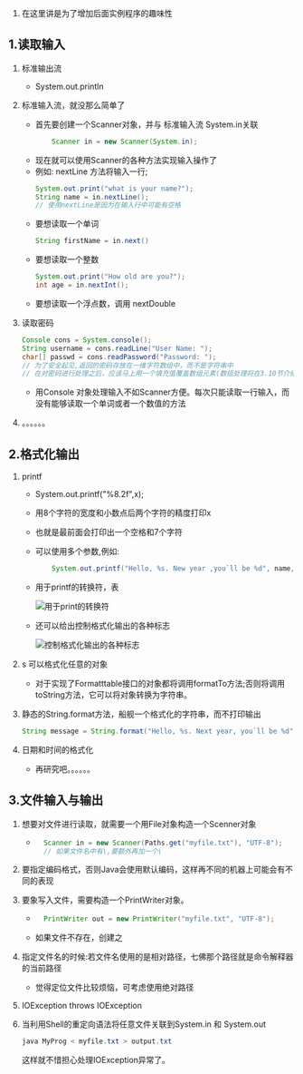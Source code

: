 1. 在这里讲是为了增加后面实例程序的趣味性

## 1.读取输入
1. 标准输出流
    - System.out.println  
2. 标准输入流，就没那么简单了
    - 首先要创建一个Scanner对象，并与 标准输入流 System.in关联
        ```java
            Scanner in = new Scanner(System.in);
        ```
    - 现在就可以使用Scanner的各种方法实现输入操作了
    - 例如: nextLine 方法将输入一行;
        ```java
        System.out.print("what is your name?");
        String name = in.nextLine();
        // 使用nextLine是因为在输入行中可能有空格
        ```
    - 要想读取一个单词
        ```java
        String firstName = in.next()
        ```
    - 要想读取一个整数
        ```java
        System.out.print("How old are you?");
        int age = in.nextInt();
        ```
    - 要想读取一个浮点数，调用 nextDouble 

3. 读取密码
    ```java
    Console cons = System.console();
    String username = cons.readLine("User Name: ");
    char[] passwd = cons.readPassword("Password: ");
    // 为了安全起见,返回的密码存放在一维字符数组中，而不是字符串中
    // 在对密码进行处理之后，应该马上用一个填充值覆盖数组元素(数组处理将在3.10节介绍)
    ```
    - 用Console 对象处理输入不如Scanner方便。每次只能读取一行输入，而没有能够读取一个单词或者一个数值的方法

4. 。。。。。。

## 2.格式化输出
1. printf
    - System.out.printf("%8.2f",x);
    - 用8个字符的宽度和小数点后两个字符的精度打印x
    - 也就是最前面会打印出一个空格和7个字符
    - 可以使用多个参数,例如:
        ```java
            System.out.printf("Hello, %s. New year ,you`ll be %d", name, age);
        ```
    
    - 用于printf的转换符，表

        ![用于print的转换符](F:\Java_core\003-Java的基本程序设计结构\用于printf的转换符.PNG)
    
    - 还可以给出控制格式化输出的各种标志

        ![控制格式化输出的各种标志](F:\Java_core\003-Java的基本程序设计结构\控制格式化输出的各种标志.PNG)

2. s 可以格式化任意的对象
    - 对于实现了Formatttable接口的对象都将调用formatTo方法;否则将调用toString方法，它可以将对象转换为字符串。
3. 静态的String.format方法，船舰一个格式化的字符串，而不打印输出
    ```java
    String message = String.format("Hello, %s. Next year, you`ll be %d", name, age);

4. 日期和时间的格式化
    - 再研究吧。。。。。。

## 3.文件输入与输出
1. 想要对文件进行读取，就需要一个用File对象构造一个Scenner对象
    - ```java
        Scanner in = new Scanner(Paths.get("myfile.txt"), "UTF-8");
        // 如果文件名中有\,要额外再加一个\
        ```
2. 要指定编码格式，否则Java会使用默认编码，这样再不同的机器上可能会有不同的表现

3. 要象写入文件，需要构造一个PrintWriter对象。
    - ```java
        PrintWriter out = new PrintWriter("myfile.txt", "UTF-8");
        ```
    - 如果文件不存在，创建之

4. 指定文件名的时候:若文件名使用的是相对路径，七佛那个路径就是命令解释器的当前路径
    - 觉得定位文件比较烦恼，可考虑使用绝对路径

5. IOException
    throws IOException

6. 当利用Shell的重定向语法将任意文件关联到System.in 和 System.out

    ```java
    java MyProg < myfile.txt > output.txt
    ```
    这样就不惜担心处理IOException异常了。